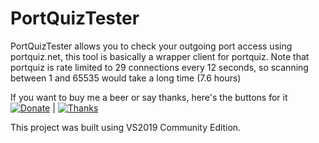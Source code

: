 # PortQuizTester

PortQuizTester allows you to check your outgoing port access using portquiz.net, this tool is basically a wrapper client for portquiz.
Note that portquiz is rate limited to 29 connections every 12 seconds, so scanning between 1 and 65535 would take a long time (7.6 hours)

If you want to buy me a beer or say thanks, here's the buttons for it<br/>
[![Donate](https://img.shields.io/badge/Donate-PayPal-green.svg)](https://paypal.me/ABhuttoo?locale.x=en_US) | [![Thanks](https://img.shields.io/badge/Say%20Thanks-!-1EAEDB.svg)](https://saythanks.io/to/ashvin.bhuttoo%40gmail.com)

This project was built using VS2019 Community Edition.
